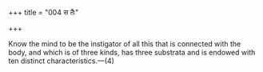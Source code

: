 +++
title = "004 स तैः"

+++

Know the mind to be the instigator of all this that is connected with the body, and which is of three kinds, has three substrata and is endowed with ten distinct characteristics.—(4)